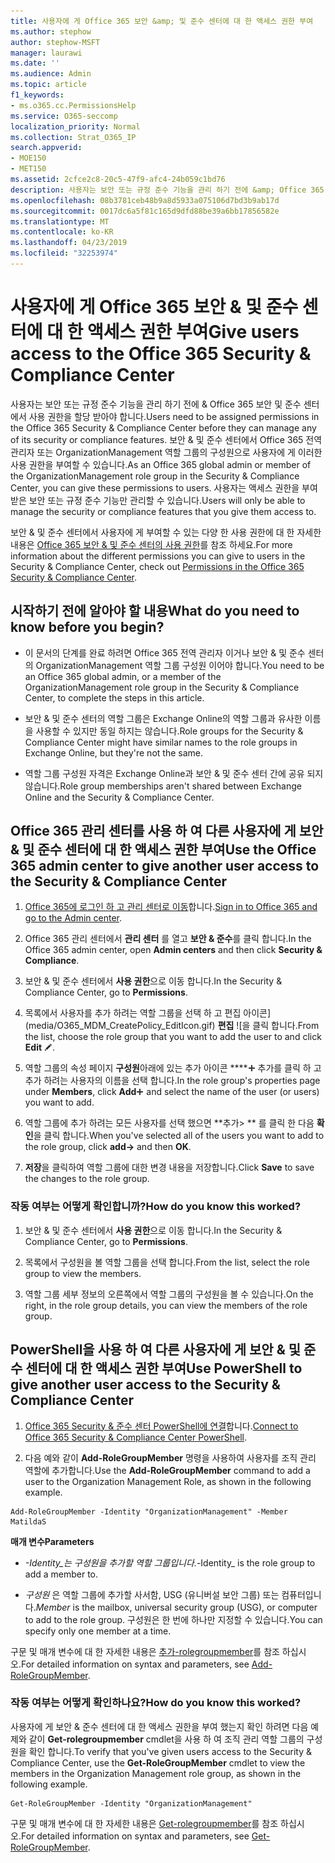 ```yaml
---
title: 사용자에 게 Office 365 보안 &amp; 및 준수 센터에 대 한 액세스 권한 부여
ms.author: stephow
author: stephow-MSFT
manager: laurawi
ms.date: ''
ms.audience: Admin
ms.topic: article
f1_keywords:
- ms.o365.cc.PermissionsHelp
ms.service: O365-seccomp
localization_priority: Normal
ms.collection: Strat_O365_IP
search.appverid:
- MOE150
- MET150
ms.assetid: 2cfce2c8-20c5-47f9-afc4-24b059c1bd76
description: 사용자는 보안 또는 규정 준수 기능을 관리 하기 전에 &amp; Office 365 보안 및 준수 센터에서 사용 권한을 할당 받아야 합니다.
ms.openlocfilehash: 08b3781ceb48b9a8d5933a075106d7bd3b9ab17d
ms.sourcegitcommit: 0017dc6a5f81c165d9dfd88be39a6bb17856582e
ms.translationtype: MT
ms.contentlocale: ko-KR
ms.lasthandoff: 04/23/2019
ms.locfileid: "32253974"
---
```

# <a name="give-users-access-to-the-office-365-security-amp-compliance-center"></a><span data-ttu-id="3d044-103">사용자에 게 Office 365 보안 &amp; 및 준수 센터에 대 한 액세스 권한 부여</span><span class="sxs-lookup"><span data-stu-id="3d044-103">Give users access to the Office 365 Security &amp; Compliance Center</span></span>

<span data-ttu-id="3d044-104">사용자는 보안 또는 규정 준수 기능을 관리 하기 전에 &amp; Office 365 보안 및 준수 센터에서 사용 권한을 할당 받아야 합니다.</span><span class="sxs-lookup"><span data-stu-id="3d044-104">Users need to be assigned permissions in the Office 365 Security &amp; Compliance Center before they can manage any of its security or compliance features.</span></span> <span data-ttu-id="3d044-105">보안 &amp; 및 준수 센터에서 Office 365 전역 관리자 또는 OrganizationManagement 역할 그룹의 구성원으로 사용자에 게 이러한 사용 권한을 부여할 수 있습니다.</span><span class="sxs-lookup"><span data-stu-id="3d044-105">As an Office 365 global admin or member of the OrganizationManagement role group in the Security &amp; Compliance Center, you can give these permissions to users.</span></span> <span data-ttu-id="3d044-106">사용자는 액세스 권한을 부여 받은 보안 또는 규정 준수 기능만 관리할 수 있습니다.</span><span class="sxs-lookup"><span data-stu-id="3d044-106">Users will only be able to manage the security or compliance features that you give them access to.</span></span> 
  
<span data-ttu-id="3d044-107">보안 &amp; 및 준수 센터에서 사용자에 게 부여할 수 있는 다양 한 사용 권한에 대 한 자세한 내용은 [Office 365 보안 &amp; 및 준수 센터의 사용 권한](permissions-in-the-security-and-compliance-center.md)를 참조 하세요.</span><span class="sxs-lookup"><span data-stu-id="3d044-107">For more information about the different permissions you can give to users in the Security &amp; Compliance Center, check out [Permissions in the Office 365 Security &amp; Compliance Center](permissions-in-the-security-and-compliance-center.md).</span></span>
  
## <a name="what-do-you-need-to-know-before-you-begin"></a><span data-ttu-id="3d044-108">시작하기 전에 알아야 할 내용</span><span class="sxs-lookup"><span data-stu-id="3d044-108">What do you need to know before you begin?</span></span>

- <span data-ttu-id="3d044-109">이 문서의 단계를 완료 하려면 Office 365 전역 관리자 이거나 보안 &amp; 및 준수 센터의 OrganizationManagement 역할 그룹 구성원 이어야 합니다.</span><span class="sxs-lookup"><span data-stu-id="3d044-109">You need to be an Office 365 global admin, or a member of the OrganizationManagement role group in the Security &amp; Compliance Center, to complete the steps in this article.</span></span>
    
- <span data-ttu-id="3d044-110">보안 &amp; 및 준수 센터의 역할 그룹은 Exchange Online의 역할 그룹과 유사한 이름을 사용할 수 있지만 동일 하지는 않습니다.</span><span class="sxs-lookup"><span data-stu-id="3d044-110">Role groups for the Security &amp; Compliance Center might have similar names to the role groups in Exchange Online, but they're not the same.</span></span> 
    
- <span data-ttu-id="3d044-111">역할 그룹 구성원 자격은 Exchange Online과 보안 &amp; 및 준수 센터 간에 공유 되지 않습니다.</span><span class="sxs-lookup"><span data-stu-id="3d044-111">Role group memberships aren't shared between Exchange Online and the Security &amp; Compliance Center.</span></span>
    
## <a name="use-the-office-365-admin-center-to-give-another-user-access-to-the-security-amp-compliance-center"></a><span data-ttu-id="3d044-112">Office 365 관리 센터를 사용 하 여 다른 사용자에 게 보안 &amp; 및 준수 센터에 대 한 액세스 권한 부여</span><span class="sxs-lookup"><span data-stu-id="3d044-112">Use the Office 365 admin center to give another user access to the Security &amp; Compliance Center</span></span>

1. <span data-ttu-id="3d044-113">[Office 365에 로그인 하 고 관리 센터로 이동](https://go.microsoft.com/fwlink/p/?LinkId=525275)합니다.</span><span class="sxs-lookup"><span data-stu-id="3d044-113">[Sign in to Office 365 and go to the Admin center](https://go.microsoft.com/fwlink/p/?LinkId=525275).</span></span>
    
2. <span data-ttu-id="3d044-114">Office 365 관리 센터에서 **관리 센터** 를 열고 **보안 &amp; 준수**를 클릭 합니다.</span><span class="sxs-lookup"><span data-stu-id="3d044-114">In the Office 365 admin center, open **Admin centers** and then click **Security &amp; Compliance**.</span></span> 
    
3. <span data-ttu-id="3d044-115">보안 &amp; 및 준수 센터에서 **사용 권한**으로 이동 합니다.</span><span class="sxs-lookup"><span data-stu-id="3d044-115">In the Security &amp; Compliance Center, go to **Permissions**.</span></span>
    
4. <span data-ttu-id="3d044-116">목록에서 사용자를 추가 하려는 역할 그룹을 선택 하 고 편집 아이콘](media/O365_MDM_CreatePolicy_EditIcon.gif) **편집** ![을 클릭 합니다.</span><span class="sxs-lookup"><span data-stu-id="3d044-116">From the list, choose the role group that you want to add the user to and click **Edit** ![Edit icon](media/O365_MDM_CreatePolicy_EditIcon.gif).</span></span>
    
5. <span data-ttu-id="3d044-117">역할 그룹의 속성 페이지 **구성원**아래에 있는 추가 아이콘 \*\*\*\*![](media/ITPro-EAC-AddIcon.gif) 추가를 클릭 하 고 추가 하려는 사용자의 이름을 선택 합니다.</span><span class="sxs-lookup"><span data-stu-id="3d044-117">In the role group's properties page under **Members**, click **Add**![Add Icon](media/ITPro-EAC-AddIcon.gif) and select the name of the user (or users) you want to add.</span></span> 
    
6. <span data-ttu-id="3d044-118">역할 그룹에 추가 하려는 모든 사용자를 선택 했으면 \*\*추가\> \*\* 를 클릭 한 다음 **확인**을 클릭 합니다.</span><span class="sxs-lookup"><span data-stu-id="3d044-118">When you've selected all of the users you want to add to the role group, click **add-\>** and then **OK**.</span></span>
    
7. <span data-ttu-id="3d044-119">**저장**을 클릭하여 역할 그룹에 대한 변경 내용을 저장합니다.</span><span class="sxs-lookup"><span data-stu-id="3d044-119">Click **Save** to save the changes to the role group.</span></span> 
    
### <a name="how-do-you-know-this-worked"></a><span data-ttu-id="3d044-120">작동 여부는 어떻게 확인합니까?</span><span class="sxs-lookup"><span data-stu-id="3d044-120">How do you know this worked?</span></span>

1. <span data-ttu-id="3d044-121">보안 &amp; 및 준수 센터에서 **사용 권한**으로 이동 합니다.</span><span class="sxs-lookup"><span data-stu-id="3d044-121">In the Security &amp; Compliance Center, go to **Permissions**.</span></span>
    
2. <span data-ttu-id="3d044-122">목록에서 구성원을 볼 역할 그룹을 선택 합니다.</span><span class="sxs-lookup"><span data-stu-id="3d044-122">From the list, select the role group to view the members.</span></span>
    
3. <span data-ttu-id="3d044-123">역할 그룹 세부 정보의 오른쪽에서 역할 그룹의 구성원을 볼 수 있습니다.</span><span class="sxs-lookup"><span data-stu-id="3d044-123">On the right, in the role group details, you can view the members of the role group.</span></span>
    
## <a name="use-powershell-to-give-another-user-access-to-the-security-amp-compliance-center"></a><span data-ttu-id="3d044-124">PowerShell을 사용 하 여 다른 사용자에 게 보안 &amp; 및 준수 센터에 대 한 액세스 권한 부여</span><span class="sxs-lookup"><span data-stu-id="3d044-124">Use PowerShell to give another user access to the Security &amp; Compliance Center</span></span>

1. <span data-ttu-id="3d044-125">[Office 365 Security & 준수 센터 PowerShell에 연결](https://docs.microsoft.com/en-us/powershell/exchange/office-365-scc/connect-to-scc-powershell/connect-to-scc-powershell?view=exchange-ps)합니다.</span><span class="sxs-lookup"><span data-stu-id="3d044-125">[Connect to Office 365 Security & Compliance Center PowerShell](https://docs.microsoft.com/en-us/powershell/exchange/office-365-scc/connect-to-scc-powershell/connect-to-scc-powershell?view=exchange-ps).</span></span>
    
2. <span data-ttu-id="3d044-126">다음 예와 같이 **Add-RoleGroupMember** 명령을 사용하여 사용자를 조직 관리 역할에 추가합니다.</span><span class="sxs-lookup"><span data-stu-id="3d044-126">Use the **Add-RoleGroupMember** command to add a user to the Organization Management Role, as shown in the following example.</span></span> 
    
  ```
  Add-RoleGroupMember -Identity "OrganizationManagement" -Member MatildaS
  
  ```

 <span data-ttu-id="3d044-127">**매개 변수**</span><span class="sxs-lookup"><span data-stu-id="3d044-127">**Parameters**</span></span>
  
- <span data-ttu-id="3d044-128">_-Identity_는 구성원을 추가할 역할 그룹입니다.</span><span class="sxs-lookup"><span data-stu-id="3d044-128">_-Identity_ is the role group to add a member to.</span></span> 
    
- <span data-ttu-id="3d044-129">_구성원_ 은 역할 그룹에 추가할 사서함, USG (유니버설 보안 그룹) 또는 컴퓨터입니다.</span><span class="sxs-lookup"><span data-stu-id="3d044-129">_Member_ is the mailbox, universal security group (USG), or computer to add to the role group.</span></span> <span data-ttu-id="3d044-130">구성원은 한 번에 하나만 지정할 수 있습니다.</span><span class="sxs-lookup"><span data-stu-id="3d044-130">You can specify only one member at a time.</span></span> 
    
<span data-ttu-id="3d044-131">구문 및 매개 변수에 대 한 자세한 내용은 [추가-rolegroupmember](https://go.microsoft.com/fwlink/p/?LinkId=510859)를 참조 하십시오.</span><span class="sxs-lookup"><span data-stu-id="3d044-131">For detailed information on syntax and parameters, see [Add-RoleGroupMember](https://go.microsoft.com/fwlink/p/?LinkId=510859).</span></span>
  
### <a name="how-do-you-know-this-worked"></a><span data-ttu-id="3d044-132">작동 여부는 어떻게 확인하나요?</span><span class="sxs-lookup"><span data-stu-id="3d044-132">How do you know this worked?</span></span>

<span data-ttu-id="3d044-133">사용자에 게 보안 &amp; 준수 센터에 대 한 액세스 권한을 부여 했는지 확인 하려면 다음 예제와 같이 **Get-rolegroupmember** cmdlet을 사용 하 여 조직 관리 역할 그룹의 구성원을 확인 합니다.</span><span class="sxs-lookup"><span data-stu-id="3d044-133">To verify that you've given users access to the Security &amp; Compliance Center, use the **Get-RoleGroupMember** cmdlet to view the members in the Organization Management role group, as shown in the following example.</span></span> 
  
```
Get-RoleGroupMember -Identity "OrganizationManagement"

```

<span data-ttu-id="3d044-134">구문 및 매개 변수에 대 한 자세한 내용은 [Get-rolegroupmember](https://go.microsoft.com/fwlink/p/?LinkId=510860)를 참조 하십시오.</span><span class="sxs-lookup"><span data-stu-id="3d044-134">For detailed information on syntax and parameters, see [Get-RoleGroupMember](https://go.microsoft.com/fwlink/p/?LinkId=510860).</span></span>
  

